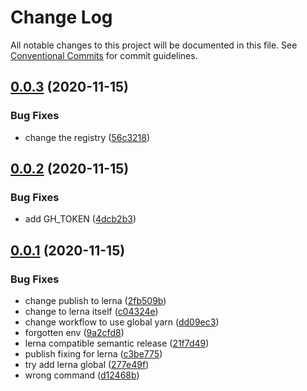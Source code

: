 # Change Log

All notable changes to this project will be documented in this file.
See [Conventional Commits](https://conventionalcommits.org) for commit guidelines.

## [0.0.3](https://github.com/berviantoleo/react-multi-crop/compare/v0.0.2...v0.0.3) (2020-11-15)


### Bug Fixes

* change the registry ([56c3218](https://github.com/berviantoleo/react-multi-crop/commit/56c32187878a5d086183b88d87b74d436f11eb06))





## [0.0.2](https://github.com/berviantoleo/react-multi-crop/compare/v0.0.1...v0.0.2) (2020-11-15)


### Bug Fixes

* add GH_TOKEN ([4dcb2b3](https://github.com/berviantoleo/react-multi-crop/commit/4dcb2b3193b2150c05630388b81853637b991b80))





## [0.0.1](https://github.com/berviantoleo/react-multi-crop/compare/v1.0.0...v0.0.1) (2020-11-15)


### Bug Fixes

* change publish to lerna ([2fb509b](https://github.com/berviantoleo/react-multi-crop/commit/2fb509bfdca00f0503207de6809034eea4a2006b))
* change to lerna itself ([c04324e](https://github.com/berviantoleo/react-multi-crop/commit/c04324ebea18e5ee36180fbfb14ad61b5679fa2b))
* change workflow to use global yarn ([dd09ec3](https://github.com/berviantoleo/react-multi-crop/commit/dd09ec361849e74a926dd8a177c60d3b76cf29de))
* forgotten env ([9a2cfd8](https://github.com/berviantoleo/react-multi-crop/commit/9a2cfd8069b07a060fcd3c952594f3eace483486))
* lerna compatible semantic release ([21f7d49](https://github.com/berviantoleo/react-multi-crop/commit/21f7d49756e3241925d348e6730253ca78c05f7d))
* publish fixing for lerna ([c3be775](https://github.com/berviantoleo/react-multi-crop/commit/c3be7755ff34010a8bc169fd68c3c5cde2cff8c2))
* try add lerna global ([277e49f](https://github.com/berviantoleo/react-multi-crop/commit/277e49ff5a8cea8482d036fa27f84c6114741015))
* wrong command ([d12468b](https://github.com/berviantoleo/react-multi-crop/commit/d12468be67594382a77a4440cb40bc038fabcedd))
